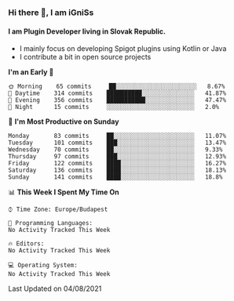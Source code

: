 ### Hi there 👋, I am iGniSs

#### I am Plugin Developer living in Slovak Republic.
- I mainly focus on developing Spigot plugins using Kotlin or Java
- I contribute a bit in open source projects

<!--START_SECTION:waka-->
**I'm an Early 🐤** 

```text
🌞 Morning    65 commits     ██░░░░░░░░░░░░░░░░░░░░░░░   8.67% 
🌆 Daytime    314 commits    ██████████░░░░░░░░░░░░░░░   41.87% 
🌃 Evening    356 commits    ███████████░░░░░░░░░░░░░░   47.47% 
🌙 Night      15 commits     ░░░░░░░░░░░░░░░░░░░░░░░░░   2.0%

```
📅 **I'm Most Productive on Sunday** 

```text
Monday       83 commits     ██░░░░░░░░░░░░░░░░░░░░░░░   11.07% 
Tuesday      101 commits    ███░░░░░░░░░░░░░░░░░░░░░░   13.47% 
Wednesday    70 commits     ██░░░░░░░░░░░░░░░░░░░░░░░   9.33% 
Thursday     97 commits     ███░░░░░░░░░░░░░░░░░░░░░░   12.93% 
Friday       122 commits    ████░░░░░░░░░░░░░░░░░░░░░   16.27% 
Saturday     136 commits    ████░░░░░░░░░░░░░░░░░░░░░   18.13% 
Sunday       141 commits    ████░░░░░░░░░░░░░░░░░░░░░   18.8%

```


📊 **This Week I Spent My Time On** 

```text
⌚︎ Time Zone: Europe/Budapest

💬 Programming Languages: 
No Activity Tracked This Week

🔥 Editors: 
No Activity Tracked This Week

💻 Operating System: 
No Activity Tracked This Week

```


 Last Updated on 04/08/2021
<!--END_SECTION:waka-->